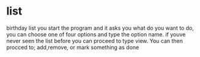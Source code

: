 # list
birthday list
you start the program and it asks you what do you want to do, you can choose one of four options and type the option name. if youve never seen the list before you can proceed to type view. You can then procced to; add,remove, or mark something as done

